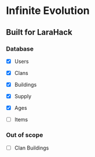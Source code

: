 
# Infinite Evolution
## Built for LaraHack

### Database

- [x] Users
- [x] Clans
- [x] Buildings
- [x] Supply
- [x] Ages
- [ ] Items


### Out of scope

- [ ] Clan Buildings


